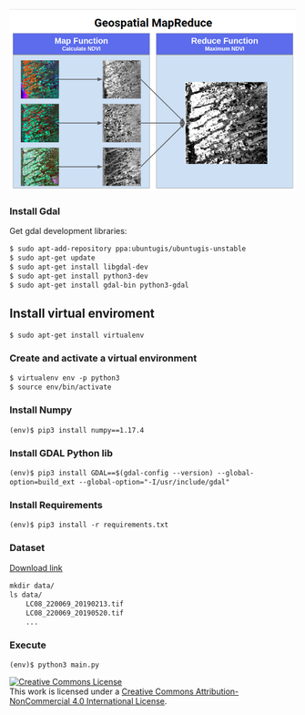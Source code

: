 ![Geospartial MapReduce](docs/geospatial_mapreduce.png)

### Install Gdal
Get gdal development libraries:
```shell script
$ sudo apt-add-repository ppa:ubuntugis/ubuntugis-unstable
$ sudo apt-get update
$ sudo apt-get install libgdal-dev
$ sudo apt-get install python3-dev
$ sudo apt-get install gdal-bin python3-gdal
```

## Install virtual enviroment
```shell script
$ sudo apt-get install virtualenv
```

### Create and activate a virtual environment
```shell script
$ virtualenv env -p python3
$ source env/bin/activate
```

### Install Numpy
```shell script
(env)$ pip3 install numpy==1.17.4
```

### Install GDAL Python lib
```shell script
(env)$ pip3 install GDAL==$(gdal-config --version) --global-option=build_ext --global-option="-I/usr/include/gdal"
```

### Install Requirements
```shell script
(env)$ pip3 install -r requirements.txt
```

### Dataset
[Download link](https://drive.google.com/drive/folders/1TZWfhc6KJYfkB58FXdp-DzxPJA6ZaSgT?usp=sharing)

```shell script
mkdir data/
ls data/
    LC08_220069_20190213.tif
    LC08_220069_20190520.tif
    ...
```

### Execute
```shell script
(env)$ python3 main.py
```

<a rel="license" href="http://creativecommons.org/licenses/by-nc/4.0/">
    <img alt="Creative Commons License" style="border-width:0" src="https://i.creativecommons.org/l/by-nc/4.0/88x31.png" />
</a>
<br />
This work is licensed under a <a rel="license" href="http://creativecommons.org/licenses/by-nc/4.0/">Creative Commons Attribution-NonCommercial 4.0 International License</a>.
